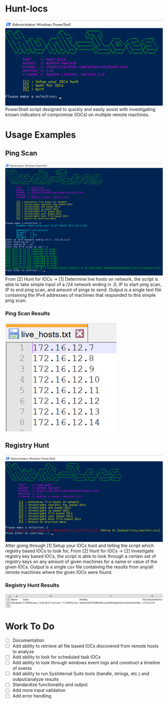 # Hunt-Iocs
![GitHub Logo](/images/main_menu.png)
PowerShell script designed to quickly and easily assist with investigating known indicators of compromise (IOCs) on multiple remote machines.

# Usage Examples
## Ping Scan
![Ping Sweep](/images/example_ping_sweep.png)
From [2] Hunt for IOCs -> [1] Determine live hosts on network, the script is able to take simple input of a /24 network ending in .0, IP to start ping scan, IP to end ping scan, and amount of pings to send. Output is a single text file containing the IPv4 addresses of machines that responded to this simple ping scan.

### Ping Scan Results
![Ping Sweep Results](/images/example_ping_sweep_results.png)

## Registry Hunt
![Registry Hunt](/images/example_registry_hunt.png)
After going through [1] Setup your IOCs hunt and telling the script which registry based IOCs to look for, From [2] Hunt for IOCs -> [2] Investigate registry key based IOCs, the script is able to look through a certain set of registry keys on any amount of given machines for a name or value of the given IOCs. Output is a single csv file containing the results from any/all remote machines where the given IOCs were found.

### Registry Hunt Results
![Registry Hunt Results](/images/example_registry_hunt_results.PNG)

# Work To Do
- [ ] Documentation
- [ ] Add ability to retrieve all file based IOCs discovered from remote hosts to analyze  
- [ ] Add ability to look for scheduled task IOCs  
- [ ] Add ability to look through windows event logs and construct a timeline of events  
- [ ] Add ability to run SysInternal Suite tools (handle, strings, etc.) and output/analyze results
- [ ] Standardize functionality and output
- [ ] Add more input validation  
- [ ] Add error handling 

